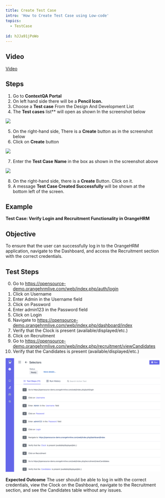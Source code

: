 ```yaml
---
title: Create Test Case
intro: 'How to Create Test Case using Low-code'
topics:
  - TestCase

id: hJJa91jPoWo
---
```


## Video
[Video](https://youtu.be/hJJa91jPoWo)

## Steps

1. Go to **ContextQA Portal** 
2. On left hand side there will be a **Pencil Icon.**
3. Choose a **Test case** From the Design And Development List 
4. The **Test cases** list** will open as shown In the screenshot below 

![](../image/Aspose.Words.d40f5b37-f30c-4c0e-a713-94a14d168e3f.007.png)

5. On the right-hand side, There is a **Create** button as in the screenshot below
6. Click on **Create** button 

![](../image/Aspose.Words.d40f5b37-f30c-4c0e-a713-94a14d168e3f.008.png)

7. Enter the **Test Case** **Name** in the box as shown in the screenshot above 

![](../image/Aspose.Words.d40f5b37-f30c-4c0e-a713-94a14d168e3f.009.png)

8. On the right-hand side, there is a **Create** Button. Click on it. 
9. A message **Test Case Created Successfully** will be shown at the bottom left of the screen.	

## Example

**Test Case: Verify Login and Recruitment Functionality in OrangeHRM**

## Objective
To ensure that the user can successfully log in to the OrangeHRM application, navigate to the Dashboard, and access the Recruitment section with the correct credentials.

## Test Steps
0. Go to https://opensource-demo.orangehrmlive.com/web/index.php/auth/login 
1. Click on Username 
2. Enter Admin in the Username field 
3. Click on Password 
4. Enter admin123 in the Password field 
5. Click on Login 
6. Navigate to https://opensource-demo.orangehrmlive.com/web/index.php/dashboard/index 
7. Verify that the Clock is present (available/displayed/etc.) 
9. Click on Recruitment 
10. Go to https://opensource-demo.orangehrmlive.com/web/index.php/recruitment/viewCandidates 
11. Verify that the Candidates is present (available/displayed/etc.) 

![](imgs/test-case.png)

**Expected Outcome**
The user should be able to log in with the correct credentials, view the Clock on the Dashboard, navigate to the Recruitment section, and see the Candidates table without any issues.
